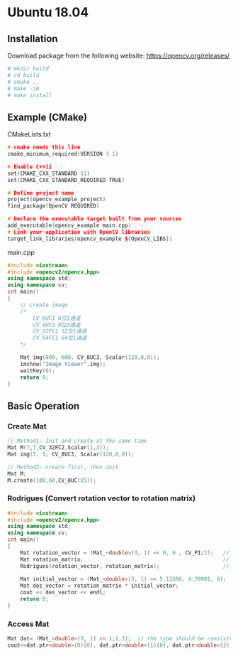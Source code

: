 #  Ubuntu 18.04  
## Installation  
Download package from the following website: https://opencv.org/releases/  
```bash
# mkdir build
# cd build
# cmake ..
# make -j8
# make install
```

## Example (CMake)
CMakeLists.txt
```c++
# cmake needs this line
cmake_minimum_required(VERSION 3.1)

# Enable C++11
set(CMAKE_CXX_STANDARD 11)
set(CMAKE_CXX_STANDARD_REQUIRED TRUE)

# Define project name
project(opencv_example_project)
find_package(OpenCV REQUIRED)

# Declare the executable target built from your sources
add_executable(opencv_example main.cpp)
# Link your application with OpenCV libraries
target_link_libraries(opencv_example ${OpenCV_LIBS})
```

main.cpp  
```c++
#include <iostream>
#include <opencv2/opencv.hpp>
using namespace std;
using namespace cv;
int main()
{
	// create image
	/*
		CV_8UC1 8位1通道
		CV_8UC3 8位3通道
		CV_32FC1 32位1通道
		CV_64FC1 64位1通道
	*/

	Mat img(800, 600, CV_8UC3, Scalar(128,0,0));	
	imshow("Image Viewer",img);
	waitKey(0);
	return 0;
}
```


## Basic Operation  

  
### Create Mat
```c++
// Method1: Init and create at the same time
Mat M(7,7,CV_32FC2,Scalar(1,3));
Mat img(5, 5, CV_8UC3, Scalar(128,0,0));

// Method2: create first, then init
Mat M;
M.create(100,60,CV_8UC(15));
```


### Rodrigues (Convert rotation vector to rotation matrix)
```c++
#include <iostream>
#include <opencv2/opencv.hpp>
using namespace std;
using namespace cv;
int main()
{	
	Mat rotation_vector = (Mat_<double>(3, 1) << 0, 0 , CV_PI/2);   // rotation vector
	Mat rotation_matrix;                                            // rotaiton matrix
	Rodrigues(rotation_vector, rotation_matrix);                    // calculate 
	
	Mat initial_vector = (Mat_<double>(3, 1) << 5.13506, 4.70901, 0);
	Mat des_vector = rotation_matrix * initial_vector;
	cout << des_vector << endl;
	return 0;
}
```

### Access Mat
```c++
Mat dat= (Mat_<double>(3, 1) << 1,2,3);  // the type should be consistent
cout<<dat.ptr<double>(0)[0], dat.ptr<double>(1)[0], dat.ptr<double>(2)[0]<<endl;  
```

